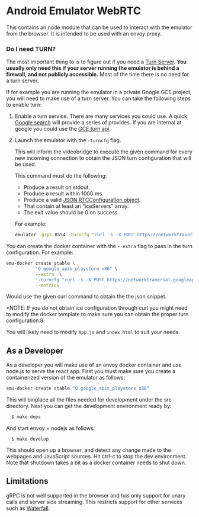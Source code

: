 Android Emulator WebRTC
=======================

This contains an node module that can be used to interact with the emulator from the browser. It is
intended to be used with an envoy proxy.

### Do I need TURN?

The most important thing to is to figure out if you need a [Turn Server](https://en.wikipedia.org/wiki/Traversal_Using_Relays_around_NAT). **You usually only need this if your server running the emulator is behind a firewall, and not publicly accessible.** Most of the time there is no need for a turn server.

If for example you are running the emulator in a private Google GCE project, you will need to make use of a turn server. You can take the following steps to enable turn:

1. Enable a turn service. There are many services you could use. A quick [Google search](https://www.google.com/search?q=webrtc+turn+server+cloud+providers) will provide a series of provides. If you are internal at google you could use the [GCE turn api](http://go/turnaas).
2. Launch the emulator with the `-turncfg` flag.

   This will inform the videobridge to execute the given command for every new incoming connection to obtain the JSON turn configuration that will be used.

    This command must do the following:

    - Produce a result on stdout.
    - Produce a result within 1000 ms.
    - Produce a valid [JSON RTCConfiguration object](https://developer.mozilla.org/en-US/docs/Web/API/RTCConfiguration).
    - That contain at least an "iceServers" array.
    - The exit value should be 0 on success

    For example:

    ```sh
    emulator -grpc 8554 -turncfg "curl -s -X POST https://networktraversal.googleapis.com/v1alpha/iceconfig?key=MySec"
    ```

You can create the docker container with the `--extra` flag to pass in the turn configuration. For example:

```sh
emu-docker create stable \
           "O google_apis_playstore x86" \
           --extra  \
           '-turncfg "curl -s -X POST https://networktraversal.googleapis.com/v1alpha/iceconfig?key=mykey"' \
           --metrics
```

Would use the given curl command to obtain the the json snippet.

*NOTE: If you do not obtain ice configuration through curl you might need to modify the docker template
to make sure you can obtain the proper turn configuration.8


You will likely need to modify `App.js` and `index.html` to suit your needs.

## As a Developer

As a developer you will make use of an envoy docker container and use node.js to serve the react app.  First you must
make sure you create a containerized version of the emulator as follows:

```sh
emu-docker create stable "Q google_apis_playstore x86"
```

This will binplace all the files needed for development under the src directory.
Next you can get the development environment ready by:


```sh
  $ make deps
```

And start envoy + nodejs as follows:

```
  $ make develop
```

This should open up a browser, and detect any change made to the webpages and JavaScript sources. Hit ctrl-c to stop the dev environment. Note that shutdown takes a bit as a docker container needs to shut down.

## Limitations

gRPC is not well supported in the browser and has only support for unary calls and server side streaming. This restricts support for other services
such as [Waterfall](https://github.com/google/devx-tools/tree/master/waterfall).

